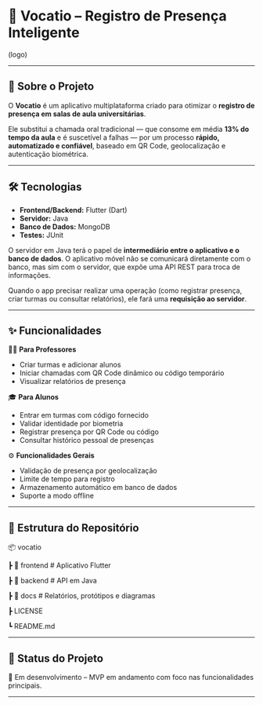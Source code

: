 # 📌 Vocatio – Registro de Presença Inteligente  

(logo)

---

## 📖 Sobre o Projeto  
O **Vocatio** é um aplicativo multiplataforma criado para otimizar o **registro de presença em salas de aula universitárias**.  

Ele substitui a chamada oral tradicional — que consome em média **13% do tempo da aula** e é suscetível a falhas — por um processo **rápido, automatizado e confiável**, baseado em QR Code, geolocalização e autenticação biométrica.  

---

## 🛠️ Tecnologias  
- **Frontend/Backend:** Flutter (Dart)  
- **Servidor:** Java  
- **Banco de Dados:** MongoDB  
- **Testes:** JUnit  

O servidor em Java terá o papel de **intermediário entre o aplicativo e o banco de dados**.
O aplicativo móvel não se comunicará diretamente com o banco, mas sim com o servidor, que expõe uma API REST para troca de informações.

Quando o app precisar realizar uma operação (como registrar presença, criar turmas ou consultar relatórios), ele fará uma **requisição ao servidor**.

---

## ✨ Funcionalidades  

👩‍🏫 **Para Professores**  
- Criar turmas e adicionar alunos  
- Iniciar chamadas com QR Code dinâmico ou código temporário  
- Visualizar relatórios de presença  

🎓 **Para Alunos**  
- Entrar em turmas com código fornecido  
- Validar identidade por biometria  
- Registrar presença por QR Code ou código  
- Consultar histórico pessoal de presenças  

⚙️ **Funcionalidades Gerais**  
- Validação de presença por geolocalização  
- Limite de tempo para registro  
- Armazenamento automático em banco de dados  
- Suporte a modo offline  

---

## 📂 Estrutura do Repositório  
📦 vocatio

┣ 📂 frontend # Aplicativo Flutter

┣ 📂 backend # API em Java

┣ 📂 docs # Relatórios, protótipos e diagramas

┣ LICENSE

┗ README.md

---

## 📌 Status do Projeto

📍 Em desenvolvimento – MVP em andamento com foco nas funcionalidades principais.

---
